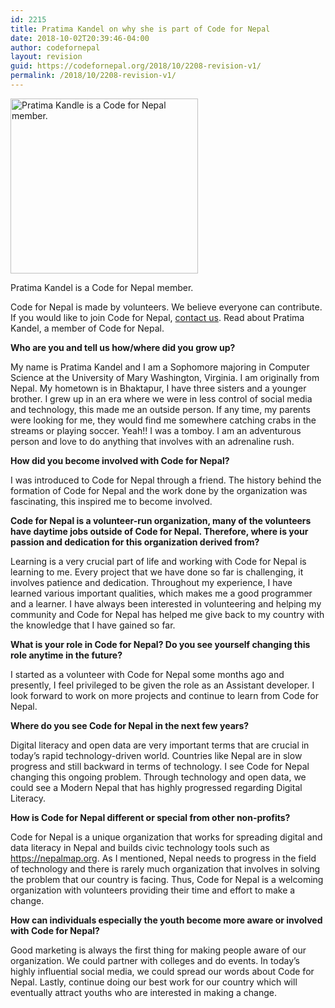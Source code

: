 ```yaml
---
id: 2215
title: Pratima Kandel on why she is part of Code for Nepal
date: 2018-10-02T20:39:46-04:00
author: codefornepal
layout: revision
guid: https://codefornepal.org/2018/10/2208-revision-v1/
permalink: /2018/10/2208-revision-v1/
---
```

<div id="attachment_2211" style="width: 310px" class="wp-caption alignnone">
  <a href="https://codefornepal.org/wp-content/uploads/2017/12/pratima_kandel.jpg"><img aria-describedby="caption-attachment-2211" class="size-medium wp-image-2211" src="https://codefornepal.org/wp-content/uploads/2017/12/pratima_kandel-300x280.jpg" alt="Pratima Kandle is a Code for Nepal member. " width="300" height="280" srcset="https://codefornepal.org/wp-content/uploads/2017/12/pratima_kandel-300x280.jpg 300w, https://codefornepal.org/wp-content/uploads/2017/12/pratima_kandel.jpg 333w" sizes="(max-width: 300px) 100vw, 300px" /></a>
  
  <p id="caption-attachment-2211" class="wp-caption-text">
    Pratima Kandel is a Code for Nepal member.
  </p>
</div>

<span style="font-weight: 400;">Code for Nepal is made by volunteers. We believe everyone can contribute. If you would like to join Code for Nepal, <a href="https://codefornepal.org/en/help/">contact us</a>. Read about Pratima Kandel, a member of Code for Nepal.</span>

**Who are you and tell us how/where did you grow up?**

<span style="font-weight: 400;">My name is Pratima Kandel and I am a Sophomore majoring in Computer Science at the University of Mary Washington, Virginia. I am originally from Nepal. My hometown is in Bhaktapur, I have three sisters and a younger brother. I grew up in an era where we were in less control of social media and technology, this made me an outside person. If any time, my parents were looking for me, they would find me somewhere catching crabs in the streams or playing soccer. Yeah!! I was a tomboy. I am an adventurous person and love to do anything that involves with an adrenaline rush.  </span>

**How did you become involved with Code for Nepal?**

<span style="font-weight: 400;">I was introduced to Code for Nepal through a friend. The history behind the formation of Code for Nepal and the work done by the organization was fascinating, this inspired me to become involved. </span>

**Code for Nepal is a volunteer-run organization, many of the volunteers have daytime jobs outside of Code for Nepal. Therefore, where is your passion and dedication for this organization derived from?**

<span style="font-weight: 400;">Learning is a very crucial part of life and working with Code for Nepal is learning to me. Every project that we have done so far is challenging, it involves patience and dedication. Throughout my experience, I have learned various important qualities, which makes me a good programmer and a learner. I have always been interested in volunteering and helping my community and Code for Nepal has helped me give back to my country with the knowledge that I have gained so far. </span>

**What is your role in Code for Nepal? Do you see yourself changing this role anytime in the future?**

<span style="font-weight: 400;">I started as a volunteer with Code for Nepal some months ago and presently, I feel privileged to be given the role as an Assistant developer. </span><span style="font-weight: 400;">I look forward to work on more projects and continue to learn from Code for Nepal. </span>

**Where do you see Code for Nepal in the next few years?** 

<span style="font-weight: 400;">Digital literacy and open data are very important terms that are crucial in today’s rapid technology-driven world. Countries like Nepal are in slow progress and still backward in terms of technology. I see Code for Nepal changing this ongoing problem. Through technology and open data, we could see a Modern Nepal that has highly progressed regarding Digital Literacy. </span>

**How is Code for Nepal different or special from other non-profits?** 

<span style="font-weight: 400;">Code for Nepal is a unique organization that works for spreading digital and data literacy in Nepal and builds civic technology tools such as https://nepalmap.org. As I mentioned, Nepal needs to progress in the field of technology and there is rarely much organization that involves in solving the problem that our country is facing. Thus, Code for Nepal is a welcoming organization with volunteers providing their time and effort to make a change. </span>

**How can individuals especially the youth become more aware or involved with Code for Nepal?**

<span style="font-weight: 400;">Good marketing is always the first thing for making people aware of our organization. We could partner with colleges and do events. In today’s highly influential social media, we could spread our words about Code for Nepal. Lastly, continue doing our best work for our country which will eventually attract youths who are interested in making a change. </span>
